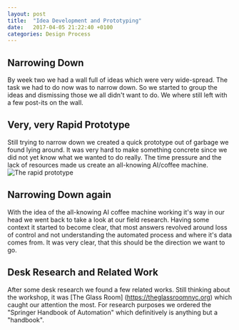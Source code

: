 ```yaml
---
layout: post
title:  "Idea Development and Prototyping"
date:   2017-04-05 21:22:40 +0100
categories: Design Process
---
```

## Narrowing Down ##
By week two we had a wall full of ideas which were very wide-spread. The task we had to do now was to narrow down. So we started to group the ideas and dismissing those we all didn't want to do. We where still left with a few post-its on the wall.

## Very, very Rapid Prototype ##
Still trying to narrow down we created a quick prototype out of garbage we found lying around. It was very hard to make something concrete since we did not yet know what we wanted to do really. The time pressure and the lack of resources made us create an all-knowing AI/coffee machine.
![The rapid prototype](http://carlonatter.ch/wp-content/uploads/2017/04/MG_0187.jpg)

## Narrowing Down again ##
With the idea of the all-knowing AI coffee machine working it's way in our head we went back to take a look at our field research.
Having some context it started to become clear, that most answers revolved around loss of control and not understanding the automated process and where it's data comes from. It was very clear, that this should be the direction we want to go.

## Desk Research and Related Work ##
After some desk research we found a few related works. Still thinking about the workshop, it was [The Glass Room] (https://theglassroomnyc.org) which caught our attention the most. For research purposes we ordered the "Springer Handbook of Automation" which definitively is anything but a "handbook".
